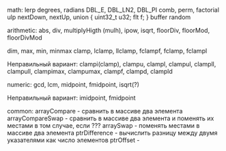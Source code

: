math:
lerp
degrees, radians
DBL_E, DBL_LN2, DBL_PI
comb, perm, factorial
ulp
nextDown, nextUp, union { uint32_t u32; flt f; } buffer
random

arithmetic: abs, div, multiplyHigth (mulh), ipow, isqrt, floorDiv, floorMod, floorDivMod

dim, max, min, minmax
clamp, lclamp, llclamp, fclampf, fclamp, fclampl


Неправильный вариант:
clampi(clamp), clampu, clampl, clampul, clampll, clampull, clampimax, clampumax, clampf, clampd, clampld

numeric: gcd, lcm, midpoint, fmidpoint, isqrt(?)


Неправильный вариант:
imidpoint, fmidpoint

common:
arrayCompare - сравнить в массиве два элемента
arrayCompareSwap - сравнить в массиве два элемента и поменять их местами в том случае, если ???
arraySwap - поменять местами в массиве два элемента
ptrDifference - вычислить разницу между двумя указателями как число элементов
ptrOffset -

